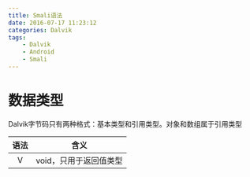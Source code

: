 ```yaml
---
title: Smali语法
date: 2016-07-17 11:23:12
categories: Dalvik
tags: 
    - Dalvik
    - Android
    - Smali
---
```

# 数据类型

Dalvik字节码只有两种格式：基本类型和引用类型。对象和数组属于引用类型

|	语法		|	含义						|
|:---------:|:-------------------------:|
|	V		|	void，只用于返回值类型		|
